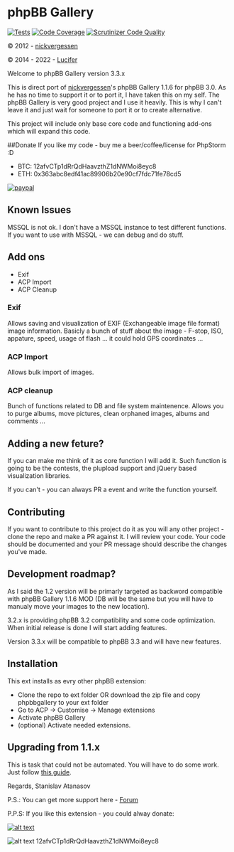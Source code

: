 # phpBB Gallery

[![Tests](https://github.com/satanasov/phpbbgallery/actions/workflows/tests.yml/badge.svg)](https://github.com/satanasov/phpbbgallery/actions/workflows/tests.yml) [![Code Coverage](https://scrutinizer-ci.com/g/satanasov/phpbbgallery/badges/coverage.png?b=master)](https://scrutinizer-ci.com/g/satanasov/phpbbgallery/?branch=master) [![Scrutinizer Code Quality](https://scrutinizer-ci.com/g/satanasov/phpbbgallery/badges/quality-score.png?b=master)](https://scrutinizer-ci.com/g/satanasov/phpbbgallery/?branch=master)

© 2012 - [nickvergessen](http://www.flying-bits.org)

© 2014 - 2022 - [Lucifer](http://www.anavaro.com)

Welcome to phpBB Gallery version 3.3.x

This is direct port of [nickvergessen](https://github.com/nickvergessen)'s phpBB Gallery 1.1.6 for phpBB 3.0. As he has no time to support it or to port it, I have taken this on my self. The phpBB Gallery is very good project and I use it heavily. This is why I can't leave it and just wait for someone to port it or to create alternative.

This project will include only base core code and functioning add-ons which will expand this code.

##Donate
If you like my code - buy me a beer/coffee/license for PhpStorm :D

- BTC: 12afvCTp1dRrQdHaavzthZ1dNWMoi8eyc8
- ETH: 0x363abc8edf41ac89906b20e90cf7fdc71fe78cd5

[![paypal](https://www.paypalobjects.com/en_US/i/btn/btn_donateCC_LG.gif)](https://www.paypal.com/cgi-bin/webscr?cmd=_s-xclick&hosted_button_id=XQ6USSXCSUM5W)

## Known Issues

MSSQL is not ok. I don't have a MSSQL instance to test different functions. If you want to use with MSSQL - we can debug and do stuff.

## Add ons
 - Exif
 - ACP Import
 - ACP Cleanup

### Exif

Allows saving and visualization of EXIF (Exchangeable image file format) image information. Basicly a bunch of stuff about the image - F-stop, ISO, appature, speed, usage of flash ... it could hold GPS coordinates ...

### ACP Import

Allows bulk import of images.

### ACP cleanup

Bunch of functions related to DB and file system maintenence. Allows you to purge albums, move pictures, clean orphaned images, albums and comments ...

## Adding a new feture?

If you can make me think of it as core function I will add it. Such function is going to be the contests, the plupload support and jQuery based visualization libraries.

If you can't - you can always PR a event and write the function yourself.

## Contributing

If you want to contribute to this project do it as you will any other project - clone the repo and make a PR against it. I will review your code. Your code should be documented and your PR message should describe the changes you've made.

## Development roadmap?

As I said the 1.2 version will be primarly targeted as backword compatible with phpBB Gallery 1.1.6 MOD (DB will be the same but you will have to manualy move your images to the new location).

3.2.x is providing phpBB 3.2 compatibility and some code optimization. When initial release is done I will start adding features.

Version 3.3.x will be compatible to phpBB 3.3 and will have new features.

## Installation

This ext installs as evry other phpBB extension:

 - Clone the repo to ext folder OR download the zip file and copy phpbbgallery to your ext folder
 - Go to ACP -> Customise -> Manage extensions
 - Activate phpBB Gallery
 - (optional) Activate needed extensions.

## Upgrading from 1.1.x

This is task that could not be automated. You will have to do some work. Just follow [this guide](https://www.phpbb.com/customise/db/extension/phpbb_gallery/faq/2181).

Regards,
Stanislav Atanasov

P.S.: You can get more support here - [Forum](http://lab.anavaro.com/forum/viewforum.php?f=4)

P.P.S: If you like this extension - you could alway donate:

[![alt text](http://lab.anavaro.com/forum/images/btn_donate_LG.gif)](https://www.paypal.com/cgi-bin/webscr?cmd=_s-xclick&hosted_button_id=3JQ8HDK6Y7A2N)

![alt text](http://www.xe.com/themes/xe/images/symbols/xbt.gif) 12afvCTp1dRrQdHaavzthZ1dNWMoi8eyc8
